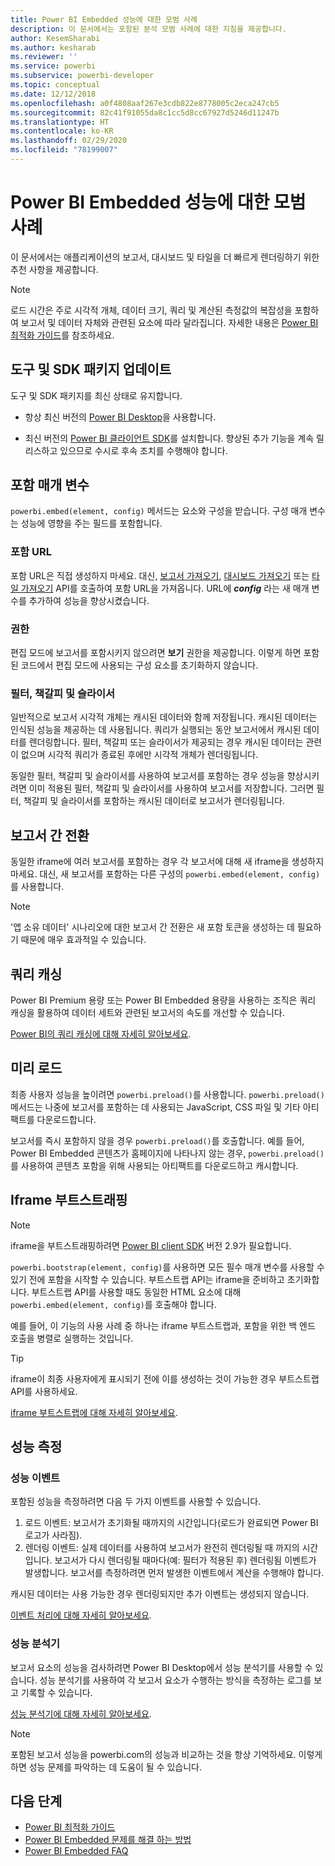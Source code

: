 ```yaml
---
title: Power BI Embedded 성능에 대한 모범 사례
description: 이 문서에서는 포함된 분석 모범 사례에 대한 지침을 제공합니다.
author: KesemSharabi
ms.author: kesharab
ms.reviewer: ''
ms.service: powerbi
ms.subservice: powerbi-developer
ms.topic: conceptual
ms.date: 12/12/2018
ms.openlocfilehash: a0f4808aaf267e3cdb822e8778005c2eca247cb5
ms.sourcegitcommit: 82c41f91055da8c1cc5d8cc67927d5246d11247b
ms.translationtype: HT
ms.contentlocale: ko-KR
ms.lasthandoff: 02/29/2020
ms.locfileid: "78199007"
---
```

# <a name="power-bi-embedded-performance-best-practices"></a>Power BI Embedded 성능에 대한 모범 사례

이 문서에서는 애플리케이션의 보고서, 대시보드 및 타일을 더 빠르게 렌더링하기 위한 추천 사항을 제공합니다.

> [!Note]
> 로드 시간은 주로 시각적 개체, 데이터 크기, 쿼리 및 계산된 측정값의 복잡성을 포함하여 보고서 및 데이터 자체와 관련된 요소에 따라 달라집니다. 자세한 내용은 [Power BI 최적화 가이드](../guidance/power-bi-optimization.md)를 참조하세요.

## <a name="update-tools-and-sdk-packages"></a>도구 및 SDK 패키지 업데이트

도구 및 SDK 패키지를 최신 상태로 유지합니다.

* 항상 최신 버전의 [Power BI Desktop](https://powerbi.microsoft.com/desktop/)을 사용합니다.

* 최신 버전의 [Power BI 클라이언트 SDK](https://github.com/Microsoft/PowerBI-JavaScript)를 설치합니다. 향상된 추가 기능을 계속 릴리스하고 있으므로 수시로 후속 조치를 수행해야 합니다.

## <a name="embed-parameters"></a>포함 매개 변수

`powerbi.embed(element, config)` 메서드는 요소와 구성을 받습니다. 구성 매개 변수는 성능에 영향을 주는 필드를 포함합니다.

### <a name="embed-url"></a>포함 URL

포함 URL은 직접 생성하지 마세요. 대신, [보고서 가져오기](/rest/api/power-bi/reports/getreportsingroup), [대시보드 가져오기](/rest/api/power-bi/dashboards/getdashboardsingroup) 또는 [타일 가져오기](/rest/api/power-bi/dashboards/gettilesingroup) API를 호출하여 포함 URL을 가져옵니다. URL에 **_config_** 라는 새 매개 변수를 추가하여 성능을 향상시켰습니다.

### <a name="permissions"></a>권한

편집 모드에 보고서를 포함시키지 않으려면 **보기** 권한을 제공합니다. 이렇게 하면 포함된 코드에서 편집 모드에 사용되는 구성 요소를 초기화하지 않습니다.

### <a name="filters-bookmarks-and-slicers"></a>필터, 책갈피 및 슬라이서

일반적으로 보고서 시각적 개체는 캐시된 데이터와 함께 저장됩니다. 캐시된 데이터는 인식된 성능을 제공하는 데 사용됩니다. 쿼리가 실행되는 동안 보고서에서 캐시된 데이터를 렌더링합니다. 필터, 책갈피 또는 슬라이서가 제공되는 경우 캐시된 데이터는 관련이 없으며 시각적 쿼리가 종료된 후에만 시각적 개체가 렌더링됩니다.

동일한 필터, 책갈피 및 슬라이서를 사용하여 보고서를 포함하는 경우 성능을 향상시키려면 이미 적용된 필터, 책갈피 및 슬라이서를 사용하여 보고서를 저장합니다. 그러면 필터, 책갈피 및 슬라이서를 포함하는 캐시된 데이터로 보고서가 렌더링됩니다.

## <a name="switching-between-reports"></a>보고서 간 전환

동일한 iframe에 여러 보고서를 포함하는 경우 각 보고서에 대해 새 iframe을 생성하지 마세요. 대신, 새 보고서를 포함하는 다른 구성의 `powerbi.embed(element, config)`를 사용합니다.

> [!NOTE]
> '앱 소유 데이터' 시나리오에 대한 보고서 간 전환은 새 포함 토큰을 생성하는 데 필요하기 때문에 매우 효과적일 수 있습니다.

## <a name="query-caching"></a>쿼리 캐싱

Power BI Premium 용량 또는 Power BI Embedded 용량을 사용하는 조직은 쿼리 캐싱을 활용하여 데이터 세트와 관련된 보고서의 속도를 개선할 수 있습니다.

[Power BI의 쿼리 캐싱에 대해 자세히 알아보세요](../power-bi-query-caching.md).

## <a name="preload"></a>미리 로드

최종 사용자 성능을 높이려면 `powerbi.preload()`를 사용합니다. `powerbi.preload()` 메서드는 나중에 보고서를 포함하는 데 사용되는 JavaScript, CSS 파일 및 기타 아티팩트를 다운로드합니다.

보고서를 즉시 포함하지 않을 경우 `powerbi.preload()`를 호출합니다. 예를 들어, Power BI Embedded 콘텐츠가 홈페이지에 나타나지 않는 경우, `powerbi.preload()`를 사용하여 콘텐츠 포함을 위해 사용되는 아티팩트를 다운로드하고 캐시합니다.

## <a name="bootstrapping-the-iframe"></a>Iframe 부트스트래핑

> [!NOTE]
> iframe을 부트스트래핑하려면 [Power BI client SDK](https://github.com/Microsoft/PowerBI-JavaScript) 버전 2.9가 필요합니다.

`powerbi.bootstrap(element, config)`를 사용하면 모든 필수 매개 변수를 사용할 수 있기 전에 포함을 시작할 수 있습니다. 부트스트랩 API는 iframe을 준비하고 초기화합니다.
부트스트랩 API를 사용할 때도 동일한 HTML 요소에 대해 `powerbi.embed(element, config)`를 호출해야 합니다.

예를 들어, 이 기능의 사용 사례 중 하나는 iframe 부트스트랩과, 포함을 위한 백 엔드 호출을 병렬로 실행하는 것입니다.
> [!TIP]
> iframe이 최종 사용자에게 표시되기 전에 이를 생성하는 것이 가능한 경우 부트스트랩 API를 사용하세요.

[iframe 부트스트랩에 대해 자세히 알아보세요](https://github.com/Microsoft/PowerBI-JavaScript/wiki/Bootstrap-For-Better-Performance).

## <a name="measure-performance"></a>성능 측정

### <a name="performance-events"></a>성능 이벤트

포함된 성능을 측정하려면 다음 두 가지 이벤트를 사용할 수 있습니다.

1. 로드 이벤트: 보고서가 초기화될 때까지의 시간입니다(로드가 완료되면 Power BI 로고가 사라짐).
2. 렌더링 이벤트: 실제 데이터를 사용하여 보고서가 완전히 렌더링될 때 까지의 시간입니다. 보고서가 다시 렌더링될 때마다(예: 필터가 적용된 후) 렌더링됨 이벤트가 발생합니다. 보고서를 측정하려면 먼저 발생한 이벤트에서 계산을 수행해야 합니다.

캐시된 데이터는 사용 가능한 경우 렌더링되지만 추가 이벤트는 생성되지 않습니다.

[이벤트 처리에 대해 자세히 알아보세요](https://github.com/Microsoft/PowerBI-JavaScript/wiki/Handling-Events).

### <a name="performance-analyzer"></a>성능 분석기

보고서 요소의 성능을 검사하려면 Power BI Desktop에서 성능 분석기를 사용할 수 있습니다.
성능 분석기를 사용하여 각 보고서 요소가 수행하는 방식을 측정하는 로그를 보고 기록할 수 있습니다.

[성능 분석기에 대해 자세히 알아보세요](../desktop-performance-analyzer.md).

> [!NOTE]
> 포함된 보고서 성능을 powerbi.com의 성능과 비교하는 것을 항상 기억하세요. 이렇게 하면 성능 문제를 파악하는 데 도움이 될 수 있습니다.

## <a name="next-steps"></a>다음 단계

* [Power BI 최적화 가이드](../guidance/power-bi-optimization.md)
* [Power BI Embedded 문제를 해결 하는 방법](embedded-troubleshoot.md)
* [Power BI Embedded FAQ](embedded-faq.md)
